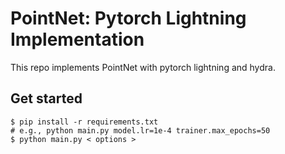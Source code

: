 # PointNet: Pytorch Lightning Implementation
This repo implements PointNet with pytorch lightning and hydra.

## Get started
```
$ pip install -r requirements.txt
# e.g., python main.py model.lr=1e-4 trainer.max_epochs=50
$ python main.py < options >
```

